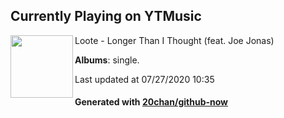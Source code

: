 ## Currently Playing on YTMusic

[<img align="left" width="100" src="https://lh3.googleusercontent.com/PgcTSUr1l9BDN59qj2J3WqglVR3VcNMtznv1EzAMbvlCcie_-MPDI3b0ViS6RC2fd9B7Z-S41g5--Ds6">](https://music.youtube.com/channel/UCjMuOvqIb-J-EkhZZDXcE3w)

Loote - Longer Than I Thought (feat. Joe Jonas)

**Albums**: single.

Last updated at 07/27/2020 10:35

#### Generated with [20chan/github-now](https://github.com/20chan/github-now)


<!--
**20chan/20chan** is a ✨ _special_ ✨ repository because its `README.md` (this file) appears on your GitHub profile.

Here are some ideas to get you started:

- 🔭 I’m currently working on ...
- 🌱 I’m currently learning ...
- 👯 I’m looking to collaborate on ...
- 🤔 I’m looking for help with ...
- 💬 Ask me about ...
- 📫 How to reach me: ...
- 😄 Pronouns: ...
- ⚡ Fun fact: ...
-->

